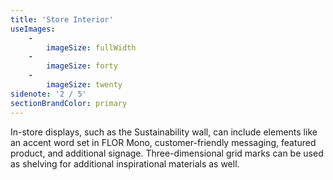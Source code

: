 ```yaml
---
title: 'Store Interior'
useImages:
    -
        imageSize: fullWidth
    -
        imageSize: forty
    -
        imageSize: twenty
sidenote: '2 / 5'
sectionBrandColor: primary
---
```


In-store displays, such as the Sustainability wall, can include elements like an accent word set in FLOR Mono, customer-friendly messaging, featured product, and additional signage. Three-dimensional grid marks can be used as shelving for additional inspirational materials as well.